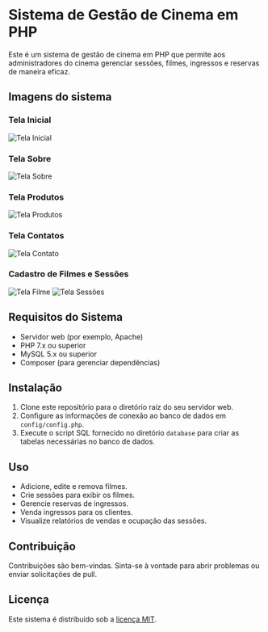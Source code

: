 # Sistema de Gestão de Cinema em PHP

Este é um sistema de gestão de cinema em PHP que permite aos administradores do cinema gerenciar sessões, filmes, ingressos e reservas de maneira eficaz.

## Imagens do sistema
### Tela Inicial
![Tela Inicial](https://raw.githubusercontent.com/DevSntosx71/Sistema-de-gestao-cinema/main/img/Index.png)

### Tela Sobre
![Tela Sobre](https://raw.githubusercontent.com/DevSntosx71/Sistema-de-gestao-cinema/main/img/sobre.png)

### Tela Produtos
![Tela Produtos](https://raw.githubusercontent.com/DevSntosx71/Sistema-de-gestao-cinema/main/img/produtos.png)

### Tela Contatos
![Tela Contato](https://raw.githubusercontent.com/DevSntosx71/Sistema-de-gestao-cinema/main/img/contato.png)

### Cadastro de Filmes e Sessões
![Tela Filme](https://raw.githubusercontent.com/DevSntosx71/Sistema-de-gestao-cinema/main/img/cadastroFilme.png)
![Tela Sessões](https://raw.githubusercontent.com/DevSntosx71/Sistema-de-gestao-cinema/main/img/cadastroSessoes.png)

## Requisitos do Sistema
- Servidor web (por exemplo, Apache)
- PHP 7.x ou superior
- MySQL 5.x ou superior
- Composer (para gerenciar dependências)

## Instalação
1. Clone este repositório para o diretório raiz do seu servidor web.
2. Configure as informações de conexão ao banco de dados em `config/config.php`.
3. Execute o script SQL fornecido no diretório `database` para criar as tabelas necessárias no banco de dados.

## Uso
- Adicione, edite e remova filmes.
- Crie sessões para exibir os filmes.
- Gerencie reservas de ingressos.
- Venda ingressos para os clientes.
- Visualize relatórios de vendas e ocupação das sessões.

## Contribuição
Contribuições são bem-vindas. Sinta-se à vontade para abrir problemas ou enviar solicitações de pull.

## Licença
Este sistema é distribuído sob a [licença MIT](LICENSE).